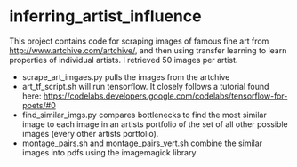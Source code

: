 # inferring_artist_influence

This project contains code for scraping images of famous fine art from http://www.artchive.com/artchive/, and then using transfer learning to learn properties of individual artists. I retrieved 50 images per artist.

- scrape_art_imgaes.py pulls the images from the artchive
- art_tf_script.sh will run tensorflow. It closely follows a tutorial found here: https://codelabs.developers.google.com/codelabs/tensorflow-for-poets/#0
- find_similar_imgs.py compares bottlenecks to find the most similar image to each image in an artists portfolio of the set of all other possible images (every other artists portfolio). 
- montage_pairs.sh and montage_pairs_vert.sh combine the similar images into pdfs using the imagemagick library

